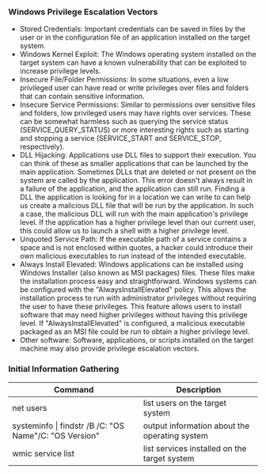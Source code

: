 ### Windows Privilege Escalation Vectors

- Stored Credentials: Important credentials can be saved in files by the user or in the configuration file of an application installed on the target system.
- Windows Kernel Exploit: The Windows operating system installed on the target system can have a known vulnerability that can be exploited to increase privilege levels.
- Insecure File/Folder Permissions: In some situations, even a low privileged user can have read or write privileges over files and folders that can contain sensitive information.
- Insecure Service Permissions: Similar to permissions over sensitive files and folders, low privileged users may have rights over services. These can be somewhat harmless such as querying the service status (SERVICE_QUERY_STATUS) or more interesting rights such as starting and stopping a service (SERVICE_START and SERVICE_STOP, respectively).
- DLL Hijacking: Applications use DLL files to support their execution. You can think of these as smaller applications that can be launched by the main application. Sometimes DLLs that are deleted or not present on the system are called by the application. This error doesn't always result in a failure of the application, and the application can still run. Finding a DLL the application is looking for in a location we can write to can help us create a malicious DLL file that will be run by the application. In such a case, the malicious DLL will run with the main application's privilege level. If the application has a higher privilege level than our current user, this could allow us to launch a shell with a higher privilege level.
- Unquoted Service Path: If the executable path of a service contains a space and is not enclosed within quotes, a hacker could introduce their own malicious executables to run instead of the intended executable.
- Always Install Elevated: Windows applications can be installed using Windows Installer (also known as MSI packages) files. These files make the installation process easy and straightforward. Windows systems can be configured with the "AlwaysInstallElevated" policy. This allows the installation process to run with administrator privileges without requiring the user to have these privileges. This feature allows users to install software that may need higher privileges without having this privilege level. If "AlwaysInstallElevated" is configured, a malicious executable packaged as an MSI file could be run to obtain a higher privilege level.
- Other software: Software, applications, or scripts installed on the target machine may also provide privilege escalation vectors.



### Initial Information Gathering

| Command                                                | Description                                   |
| ------------------------------------------------------ | --------------------------------------------- |
| net users                                              | list users on the target system               |
| systeminfo \| findstr /B /C: "OS Name"/C: "OS Version" | output information about the operating system |
| wmic service list                                      | list services installed on the target system  |


